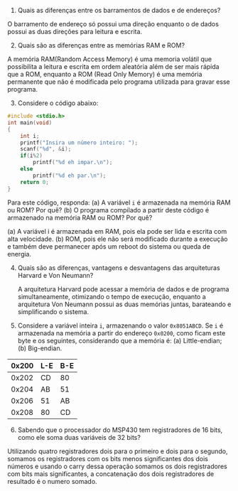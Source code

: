 1. Quais as diferenças entre os barramentos de dados e de endereços?

O barramento de endereço só possui uma direção enquanto o de dados possui as duas direções para leitura e escrita.

2. Quais são as diferenças entre as memórias RAM e ROM?

A memória RAM(Random Access Memory) é uma memoria volátil que possibilita a leitura e escrita em ordem aleatória além de ser mais rápida que a ROM, enquanto a ROM (Read Only Memory) é uma memória permanente que não é modificada pelo programa  utilizada para gravar esse programa.

3. Considere o código abaixo:

```C
#include <stdio.h>
int main(void)
{
	int i;
	printf("Insira um número inteiro: ");
	scanf("%d", &i);
	if(i%2)
		printf("%d eh impar.\n");
	else
		printf("%d eh par.\n");
	return 0;
}
```

Para este código, responda: (a) A variável `i` é armazenada na memória RAM ou ROM? Por quê? (b) O programa compilado a partir deste código é armazenado na memória RAM ou ROM? Por quê?

(a) A variável i é armazenada em RAM, pois ela pode ser lida e escrita com alta velocidade.
(b) ROM, pois ele não será modificado durante a execução e também deve permanecer após um reboot do sistema ou queda de energia.

4. Quais são as diferenças, vantagens e desvantagens das arquiteturas Harvard e Von Neumann?

	A arquitetura Harvard pode acessar a memória de dados e de programa simultaneamente, otimizando o tempo de execução, enquanto a arquitetura Von Neumann possui as duas memórias juntas, barateando e simplificando o sistema.

5. Considere a variável inteira `i`, armazenando o valor `0x8051ABCD`. Se `i` é armazenada na memória a partir do endereço `0x0200`, como ficam este byte e os seguintes, considerando que a memória é: (a) Little-endian; (b) Big-endian.

| 0x200 | L-E | B-E |
|-------|-----|-----|
| 0x202 | CD  | 80  |
| 0x204 | AB  | 51  |
| 0x206 | 51  | AB  |
| 0x208 | 80  | CD  |

6. Sabendo que o processador do MSP430 tem registradores de 16 bits, como ele soma duas variáveis de 32 bits?

 Utilizando quatro registradores dois para o primeiro e dois para o segundo, somamos os registradores com os bits menos significantes dos dois números e usando o carry dessa operação somamos os dois registradores com bits mais significantes, a concatenação dos dois registradores de resultado é o numero somado.
